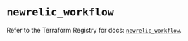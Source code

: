 # `newrelic_workflow`

Refer to the Terraform Registry for docs: [`newrelic_workflow`](https://registry.terraform.io/providers/newrelic/newrelic/3.42.3/docs/resources/workflow).
